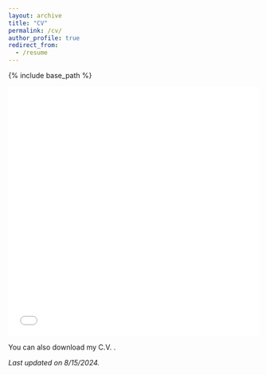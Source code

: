```yaml
---
layout: archive
title: "CV"
permalink: /cv/
author_profile: true
redirect_from:
  - /resume
---
```


{% include base_path %}

<iframe src="/files/CallenIanCV_8.15.24.pdf" width="100%" height="500" frameborder="no" border="0" marginwidth="0" marginheight="0"></iframe>

You can also download my C.V. [<i class="fas fa-fw fa-file-pdf" aria-hidden="true"></i>](/files/CallenIanCV_8.15.24.pdf).

*Last updated on 8/15/2024.* <i class="fas fa-fw fa-file-pdf" aria-hidden="true"></i>


